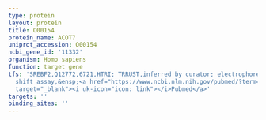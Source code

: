 ```yaml
---
type: protein
layout: protein
title: O00154
protein_name: ACOT7
uniprot_accession: O00154
ncbi_gene_id: '11332'
organism: Homo sapiens
function: target gene
tfs: 'SREBF2,Q12772,6721,HTRI; TRRUST,inferred by curator; electrophoretic mobility
  shift assay,&ensp;<a href="https://www.ncbi.nlm.nih.gov/pubmed/?term=16335799%5Buid%5D"
  target="_blank"><i uk-icon="icon: link"></i>Pubmed</a>'
targets: ''
binding_sites: ''
---
```

